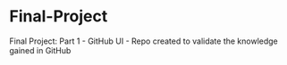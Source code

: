 # Final-Project

Final Project: Part 1 - GitHub UI - Repo created to validate the knowledge gained in GitHub
